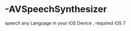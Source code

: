 -AVSpeechSynthesizer
====================

speech any Language in your iOS Device , required iOS 7 
